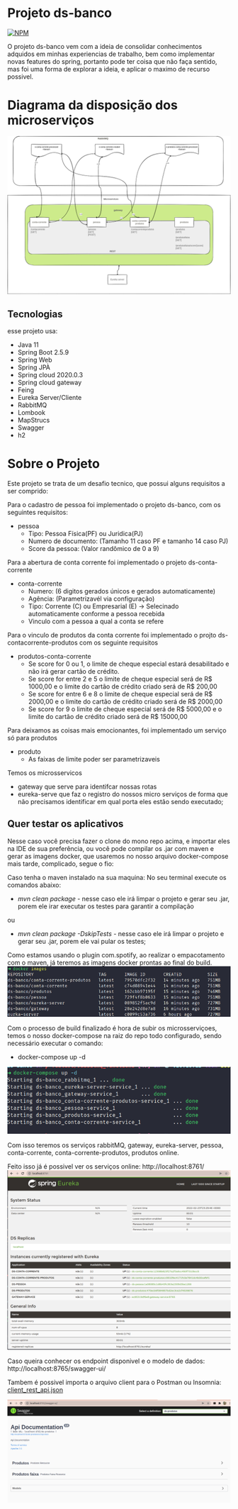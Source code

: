 # Projeto ds-banco
[![NPM](https://img.shields.io/npm/l/react)](https://github.com/isacfarias/ds-banco/blob/main/LICENSE)

O projeto ds-banco vem com a ideia de consolidar conhecimentos adquidos em minhas experiencias de trabalho, bem como implementar novas features do spring,
portanto pode ter coisa que não faça sentido, mas foi uma forma de explorar a ideia, e aplicar o maximo de recurso possivel.

# Diagrama da disposição dos microserviços
![Modelo](https://github.com/isacfarias/ds-banco/blob/main/assets/ds-banco-diagrama.png)

## Tecnologias

esse projeto usa:
- Java 11
- Spring Boot 2.5.9
- Spring Web
- Spring JPÀ
- Spring cloud 2020.0.3
- Spring cloud gateway
- Feing
- Eureka Server/Cliente
- RabbitMQ
- Lombook
- MapStrucs
- Swagger
- h2

# Sobre o Projeto

Este projeto se trata de um desafio tecnico, que possui alguns requisitos a ser comprido:

Para o cadastro de pessoa foi implementado o projeto ds-banco, com os seguintes requisitos:
- pessoa
    - Tipo: Pessoa Física(PF) ou Juridica(PJ)
    - Numero de documento: (Tamanho 11 caso PF e tamanho 14 caso PJ)
    - Score da pessoa: (Valor randômico de 0 a 9)

Para a abertura de conta corrente foi implementado o projeto ds-conta-corrente
- conta-corrente
    - Numero: (6 digitos gerados únicos e gerados automaticamente)
    - Agência: (Parametrizavél via configuração)
    - Tipo: Corrente (C) ou Empresarial (E) -> Selecinado automaticamente conforme a pessoa recebida
    - Vinculo com a pessoa a qual a conta se refere
    
Para o vinculo de produtos da conta corrente foi implementado o projto ds-contacorrente-produtos com os seguinte requisitos
- produtos-conta-corrente    
    - Se score for 0 ou 1, o limite de cheque especial estará desabilitado e não irá gerar cartão de crédito.
    - Se score for entre 2 e 5 o limite de cheque especial será de R$ 1000,00 e o limite do cartão de crédito criado será de R$ 200,00
    - Se score for entre 6 e 8 o limite de cheque especial será de R$ 2000,00 e o limite do cartão de crédito criado será de R$ 2000,00
    - Se score for 9 o limite de cheque especial será de R$ 5000,00 e o limite do cartão de crédito criado será de R$ 15000,00
    
    
Para deixamos as coisas mais emocionantes, foi implementado um serviço só para produtos
- produto
    - As faixas de limite poder ser parametrizaveis
   
Temos os microsservicos 
- gateway que serve para identifcar nossas rotas
- eureka-serve que faz o registro do nossos micro serviços de forma que não precisamos identificar em qual porta eles estão sendo executado;


## Quer testar os aplicativos

Nesse caso você precisa fazer o clone do mono repo acima, e importar eles na IDE de sua preferência, ou você pode compilar os .jar com maven e gerar as imagens docker, que usaremos no nosso arquivo docker-compose mais tarde, complicado, segue o fio:

Caso tenha o maven instalado na sua maquina:
No seu terminal execute os comandos abaixo:

 - *mvn clean package* - nesse caso ele irá limpar o projeto e gerar seu .jar, porem ele irar executar os testes para garantir a compilação
 
 ou

 - *mvn clean package -DskipTests* - nesse caso ele irá limpar o projeto e gerar seu .jar, porem ele vai pular os testes;

 Como estamos usando o plugin com.spotify, ao realizar o empacotamento com o maven, já teremos as imagens docker prontas ao final do build.
 ![docker-images](https://github.com/isacfarias/ds-banco/blob/main/assets/docker-images.png)

 Com o processo de build finalizado é hora de subir os microsserviçoes, temos o nosso docker-compose na raiz do repo todo configurado, sendo necessário executar o comando:
 - docker-compose up -d

 ![docker-compose](https://github.com/isacfarias/ds-banco/blob/main/assets/docker-compose.png)

Com isso teremos os serviços rabbitMQ, gateway, eureka-server, pessoa, conta-corrente, conta-corrente-produtos, produtos online.

Feito isso já é possivel ver os serviços online: http://localhost:8761/
![eureka-server](https://github.com/isacfarias/ds-banco/blob/main/assets/eureka-server.png)


Caso queira conhecer os endpoint disponivel e o modelo de dados: http://localhost:8765/swagger-ui/

Tambem é possivel importa o arquivo client para o Postman ou Insomnia: [client_rest_api.json](https://github.com/isacfarias/ds-banco/blob/main/cliente_rest_api.json)

![doc](https://github.com/isacfarias/ds-banco/blob/main/assets/swagger.png)
